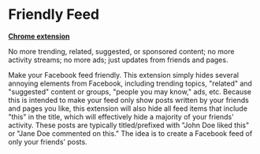 # Friendly Feed

**[Chrome extension](https://chrome.google.com/webstore/detail/friendly-feed/dohehejmmbcfejempphbkcehfhinodem)**

No more trending, related, suggested, or sponsored content; no more activity streams; no more ads; just updates from friends and pages.

Make your Facebook feed friendly. This extension simply hides several annoying elements from Facebook, including trending topics, "related" and "suggested" content or groups, "people you may know," ads, etc. Because this is intended to make your feed only show posts written by your friends and pages you like, this extension will also hide all feed items that include "this" in the title, which will effectively hide a majority of your friends' activity. These posts are typically titled/prefixed with "John Doe liked this" or "Jane Doe commented on this." The idea is to create a Facebook feed of only your friends' posts.
